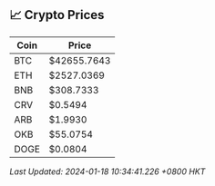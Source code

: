 ## 📈 Crypto Prices

| Coin | Price |
| ---- | ----- |
| BTC | $42655.7643 |
| ETH | $2527.0369 |
| BNB | $308.7333 |
| CRV | $0.5494 |
| ARB | $1.9930 |
| OKB | $55.0754 |
| DOGE | $0.0804 |

_Last Updated: 2024-01-18 10:34:41.226 +0800 HKT_